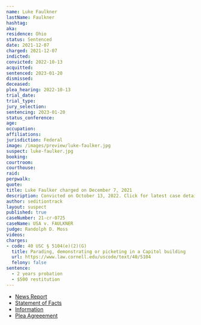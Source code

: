 ```yaml
---
name: Luke Faulkner
lastName: Faulkner
hashtag:
aka:
residence: Ohio
status: Sentenced
date: 2021-12-07
charged: 2021-12-07
indicted:
convicted: 2022-10-13
acquitted:
sentenced: 2023-01-20
dismissed:
deceased:
plea_hearing: 2022-10-13
trial_date:
trial_type:
jury_selection:
sentencing: 2023-01-20
status_conference:
age:
occupation:
affiliations:
jurisdiction: Federal
image: /images/preview/luke-faulker.jpg
suspect: luke-faulker.jpg
booking:
courtroom:
courthouse:
raid:
perpwalk:
quote:
title: Luke Faulker charged on December 7, 2021
description: Convicted on October 13, 2022. Click for latest case details.
author: seditiontrack
layout: suspect
published: true
caseNumber: 21-cr-0725
caseName: USA v. FAULKNER
judge: Randolph D. Moss
videos:
charges:
- code: 40 USC § 5104(e)(2)(G)
  title: Parading, demonstrating or picketing in a Capitol building
  url: https://www.law.cornell.edu/uscode/text/40/5104
  felony: false
sentence:
  - 2 years probation
  - $500 restitution
---
```

- [News Report](https://www.springfieldnewssun.com/local/beavercreek-man-accused-of-entering-us-capitol-during-jan-6-riots/JTTNYTX6EFBWJPEOZXFEAJKBGQ/)
- [Statement of Facts](https://www.justice.gov/usao-dc/case-multi-defendant/file/1459206/download)
- [Information](https://www.justice.gov/usao-dc/case-multi-defendant/file/1459211/download)
- [Plea Agreeement](https://storage.courtlistener.com/recap/gov.uscourts.dcd.238348/gov.uscourts.dcd.238348.59.0_1.pdfgs)
